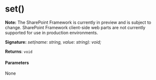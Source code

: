 # set()
**Note:** The SharePoint Framework is currently in preview and is subject to change. SharePoint Framework client-side web parts are not currently supported for use in production environments.





**Signature:** _set(name: string, value: string): void;_

**Returns**: `void`





#### Parameters
None


